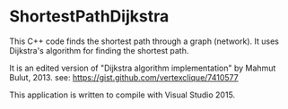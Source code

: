 # ShortestPathDijkstra

This C++ code finds the shortest path through a graph (network). It uses Dijkstra's algorithm for finding the shortest path. 

It is an edited version of "Dijkstra algorithm implementation" by Mahmut Bulut, 2013. 
see: https://gist.github.com/vertexclique/7410577

This application is written to compile with Visual Studio 2015.

